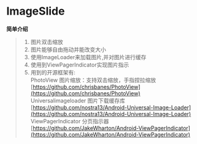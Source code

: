 # ImageSlide

**简单介绍**

> 1. 图片双击缩放
> 2. 图片能够自由拖动并能改变大小
> 3. 使用ImageLoader来加载图片,并对图片进行缓存
> 4. 使用到ViewPagerIndicator实现图片指示
> 5. 用到的开源框架有:    
 	PhotoView 图片缩放：支持双击缩放，手指捏拉缩放    
	[https://github.com/chrisbanes/PhotoView](https://github.com/chrisbanes/PhotoView)    
	Universalimageloader 图片下载缓存库    
	[https://github.com/nostra13/Android-Universal-Image-Loader](https://github.com/nostra13/Android-Universal-Image-Loader)    
	ViewPagerIndicator 分页指示器    
	[https://github.com/JakeWharton/Android-ViewPagerIndicator](https://github.com/JakeWharton/Android-ViewPagerIndicator)    
	
